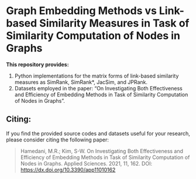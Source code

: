 # Graph Embedding Methods vs Link-based Similarity Measures in Task of Similarity Computation of Nodes in Graphs
**This repository provides:**
1. Python implementations for the matrix forms of link-based similarity measures as SimRank, SimRank*, JacSim, and JPRank. 
2. Datasets employed in the paper: “On Investigating Both Effectiveness and Efficiency of Embedding Methods in Task of Similarity Computation of Nodes in Graphs”. 

## Citing:
If you find the provided source codes and datasets useful for your research, please consider citing the following paper:
> Hamedani, M.R.; Kim, S-W. On Investigating Both Effectiveness and Efficiency of Embedding Methods in Task of Similarity Computation of Nodes in Graphs. Applied Sciences. 2021, 11, 162. DOI: https://dx.doi.org/10.3390/app11010162
